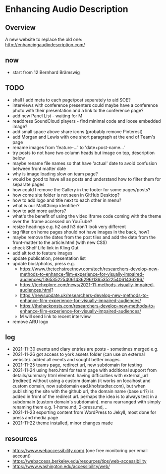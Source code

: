 # Enhancing Audio Description
## Overview
A new website to replace the old one: http://enhancingaudiodescription.com/

## now
- start from 12 Bernhard Brämswig

## TODO
- shall I add meta to each page/post separately to aid SOE?
- interviews with conference presenters could maybe have a conference photo with their presentation and a link to the conference page?
- add new Panel List - waiting for M
- readdress SoundCloud players - find minimal code and loose embedded image? 
- add small space above share icons (probably remove Pinterest)
- add Morgan and Lewis with one short paragraph at the end of Team's page
- rename images from 'feature-...' to 'date+post-name...'
- try posts to not have two column heads but image on top, description below
- maybe rename file names so that have 'actual' date to avoid confusion between front matter date
- why is image loading slow on team page?
- would be good to have all as posts and understand how to filter them for separate pages
- how could I remove the Gallery in the footer for some pages/posts?
- how come site folder is not seen in GitHub Desktop?
- how to add logo and title next to each other in menu?
- what is our MailChimp identifier?
- how to add more authors?
- what's the benefit of using the video iframe code coming with the theme over the iframe accessed on YouTube?
- resize headings e.g. h2 and h3 don't look very different
- tag filter on home pages should not have images in the back, how?
- maybe remove the dates from the post tiles and add the date from the front-matter to the article.html (with new CSS)
- check Shelf Life link in Kling Gut
- add alt text to feature images
- update publication, presentation list
- update bios/photos, press e.g. 
  - https://www.thetechstreetnow.com/tech/researchers-develop-new-methods-to-enhance-film-experience-for-visually-impaired-audiences/1365352254061436296/1365352254061436296/
  - https://techxplore.com/news/2021-11-methods-visually-impaired-audiences.html? 
  - https://newsupdate.uk/researchers-develop-new-methods-to-enhance-film-experience-for-visually-impaired-audiences/ 
  - https://thehackposts.com/researchers-develop-new-methods-to-enhance-film-experience-for-visually-impaired-audiences/ 
  - M will send link to recent interview
- remove ARU logo

## log
- 2021-11-30 events and diary entries are posts - sometimes merged e.g. 
- 2021-11-26 got access to york assets folder (can use on external website).  added all events and sought better images. 
- 2021-11-25 teams page, redirect url, new subdomain for testing
- 2021-11-24 using hero.html for team page with additional support from details/summary html element.  having difficulties with external_url (redirect) without using a custom domain (it works on localhost and custom domain, now subdomain ead.khofstadter.com), but when publishing the site with the github url, the domain name (base url?) is added in front of the redirect url.  perhaps the idea is to always test in a subdomain (custom domain's subdomain).  menu rearranged with simply renaming them e.g. 1-home.md, 2-press.md, .. 
- 2021-11-23 exporting content from WordPress to Jekyll, most done for press and media page
- 2021-11-22 theme installed, minor changes made

## resources
- https://www.webaccessibility.com/ (one free monitoring per email account)
- https://webaccess.berkeley.edu/resources/tips/web-accessibility
- https://www.washington.edu/accessibility/web/

